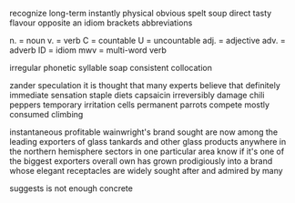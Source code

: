 recognize
long-term
instantly
physical
obvious
spelt
soup
direct
tasty
flavour
opposite
an idiom
brackets
abbreviations


n. = noun
v. = verb
C = countable
U = uncountable
adj. = adjective
adv. = adverb
ID = idiom
mwv = multi-word verb





irregular
phonetic
syllable
soap
consistent
collocation




zander
speculation
it is thought that
many experts believe that
definitely
immediate sensation
staple
diets
capsaicin
irreversibly damage
chili peppers
temporary irritation
cells
permanent
parrots 
compete 
mostly consumed 
climbing

instantaneous
profitable
wainwright's brand
sought
are now among the leading exporters of glass tankards and other glass products anywhere in the northern hemisphere
sectors
in one particular area 
know if it's one of the biggest exporters overall
own
has grown prodigiously into a brand whose elegant receptacles are widely sought after and admired by many

suggests 
is not enough
concrete


